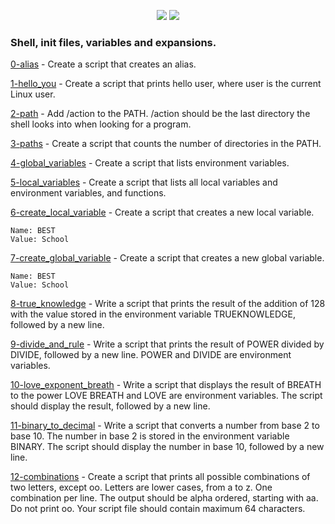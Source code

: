 <p align="center">
  <img src="https://img.shields.io/badge/Linux-FCC624?style=for-the-badge&logo=linux&logoColor=black">
  <img src="https://img.shields.io/badge/Shell_Script-121011?style=for-the-badge&logo=gnu-bash&logoColor=white">
</p>

### Shell, init files, variables and expansions.

[0-alias](./0-alias) - Create a script that creates an alias.

[1-hello_you](./1-hello_you) - Create a script that prints hello user, where user is the current Linux user.

[2-path](./2-path) - Add /action to the PATH. /action should be the last directory the shell looks into when looking for a program.

[3-paths](./3-paths) - Create a script that counts the number of directories in the PATH.

[4-global_variables](./4-global_variables) - Create a script that lists environment variables.

[5-local_variables](./5-local_variables) - Create a script that lists all local variables and environment variables, and functions.

[6-create_local_variable](./6-create_local_variable) - Create a script that creates a new local variable.

    Name: BEST
    Value: School

[7-create_global_variable](./7-create_global_variable) - Create a script that creates a new global variable.

    Name: BEST
    Value: School

[8-true_knowledge](./8-true_knowledge) - Write a script that prints the result of the addition of 128 with the value stored in the environment variable TRUEKNOWLEDGE, followed by a new line.

[9-divide_and_rule](./9-divide_and_rule) - Write a script that prints the result of POWER divided by DIVIDE, followed by a new line.
POWER and DIVIDE are environment variables.

[10-love_exponent_breath](./10-love_exponent_breath) - Write a script that displays the result of BREATH to the power LOVE
BREATH and LOVE are environment variables.
The script should display the result, followed by a new line.

[11-binary_to_decimal](./11-binary_to_decimal) - Write a script that converts a number from base 2 to base 10.
The number in base 2 is stored in the environment variable BINARY.
The script should display the number in base 10, followed by a new line.

[12-combinations](./12-combinations) - Create a script that prints all possible combinations of two letters, except oo.
Letters are lower cases, from a to z.
One combination per line.
The output should be alpha ordered, starting with aa.
Do not print oo.
Your script file should contain maximum 64 characters.
